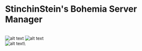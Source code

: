 # StinchinStein's Bohemia Server Manager
\
![alt text](https://i.imgur.com/3aYaCRX.png) ![alt text](https://i.imgur.com/K5PNN7Z.png)\
![alt text](https://i.imgur.com/C8CDakg.png)\
